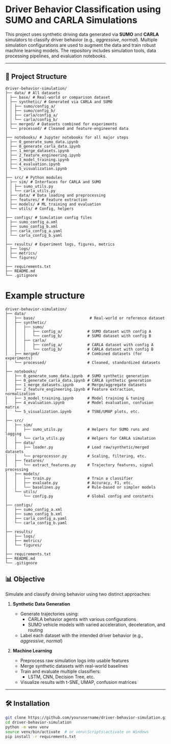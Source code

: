 # Driver Behavior Classification using SUMO and CARLA Simulations

This project uses synthetic driving data generated via **SUMO** and **CARLA** simulators to classify driver behavior (e.g., *aggressive*, *normal*). Multiple simulation configurations are used to augment the data and train robust machine learning models. The repository includes simulation tools, data processing pipelines, and evaluation notebooks.

---

## 🚦 Project Structure

```
driver-behavior-simulation/
├── data/ # All datasets
│ ├── base/ # Real-world or comparison dataset
│ ├── synthetic/ # Generated via CARLA and SUMO
│ │ ├── sumo/config_a/
│ │ ├── sumo/config_b/
│ │ ├── carla/config_a/
│ │ └── carla/config_b/
│ ├── merged/ # Datasets combined for experiments
│ └── processed/ # Cleaned and feature-engineered data
│
├── notebooks/ # Jupyter notebooks for all major steps
│ ├── 0_generate_sumo_data.ipynb
│ ├── 0_generate_carla_data.ipynb
│ ├── 1_merge_datasets.ipynb
│ ├── 2_feature_engineering.ipynb
│ ├── 3_model_training.ipynb
│ ├── 4_evaluation.ipynb
│ └── 5_visualization.ipynb
│
├── src/ # Python modules
│ ├── sim/ # Interfaces for CARLA and SUMO
│ │ ├── sumo_utils.py
│ │ └── carla_utils.py
│ ├── data/ # Data loading and preprocessing
│ ├── features/ # Feature extraction
│ ├── models/ # ML training and evaluation
│ └── utils/ # Config, helpers
│
├── configs/ # Simulation config files
│ ├── sumo_config_a.xml
│ ├── sumo_config_b.xml
│ ├── carla_config_a.yaml
│ └── carla_config_b.yaml
│
├── results/ # Experiment logs, figures, metrics
│ ├── logs/
│ ├── metrics/
│ └── figures/
│
├── requirements.txt
├── README.md
└── .gitignore
```
# Example structure

```
driver-behavior-simulation/
├── data/
│   ├── base/                        # Real-world or reference dataset
│   ├── synthetic/
│   │   ├── sumo/
│   │   │   ├── config_a/           # SUMO dataset with config A
│   │   │   └── config_b/           # SUMO dataset with config B
│   │   ├── carla/
│   │   │   ├── config_a/           # CARLA dataset with config A
│   │   │   └── config_b/           # CARLA dataset with config B
│   ├── merged/                     # Combined datasets (for experiments)
│   └── processed/                  # Cleaned, standardized datasets
│
├── notebooks/
│   ├── 0_generate_sumo_data.ipynb  # SUMO synthetic generation
│   ├── 0_generate_carla_data.ipynb # CARLA synthetic generation
│   ├── 1_merge_datasets.ipynb      # Merge/aggregate datasets
│   ├── 2_feature_engineering.ipynb # Feature extraction, normalization
│   ├── 3_model_training.ipynb      # Model training & tuning
│   ├── 4_evaluation.ipynb          # Model evaluation, confusion matrix
│   └── 5_visualization.ipynb       # TSNE/UMAP plots, etc.
│
├── src/
│   ├── sim/
│   │   ├── sumo_utils.py           # Helpers for SUMO runs and logging
│   │   └── carla_utils.py          # Helpers for CARLA simulation
│   ├── data/
│   │   ├── loader.py               # Load raw/synthetic/merged datasets
│   │   └── preprocessor.py         # Scaling, filtering, etc.
│   ├── features/
│   │   └── extract_features.py     # Trajectory features, signal processing
│   ├── models/
│   │   ├── train.py                # Train a classifier
│   │   ├── evaluate.py             # Accuracy, F1, etc.
│   │   └── baselines.py            # Rule-based or simpler models
│   └── utils/
│       └── config.py               # Global config and constants
│
├── configs/
│   ├── sumo_config_a.xml
│   ├── sumo_config_b.xml
│   ├── carla_config_a.yaml
│   └── carla_config_b.yaml
│
├── results/
│   ├── logs/
│   ├── metrics/
│   └── figures/
│
├── requirements.txt
├── README.md
└── .gitignore

```

## 📊 Objective

Simulate and classify driving behavior using two distinct approaches:

1. **Synthetic Data Generation**
   - Generate trajectories using:
     - CARLA behavior agents with various configurations
     - SUMO vehicle models with varied acceleration, deceleration, and routing
   - Label each dataset with the intended driver behavior (e.g., *aggressive*, *normal*)

2. **Machine Learning**
   - Preprocess raw simulation logs into usable features
   - Merge synthetic datasets with real-world baselines
   - Train and evaluate multiple classifiers:
     - LSTM, CNN, Decision Tree, etc.
   - Visualize results with t-SNE, UMAP, confusion matrices

---

## 🛠️ Installation

```bash
git clone https://github.com/yourusername/driver-behavior-simulation.git
cd driver-behavior-simulation
python -m venv venv
source venv/bin/activate  # or venv\Scripts\activate on Windows
pip install -r requirements.txt
